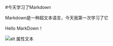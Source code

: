 #今天学习了Markdown  

Markdown是一种超文本语言，今天我第一次学习了它  

Hello MarkDown！

![alt 属性文本](https://qgt-style.oss-cn-hangzhou.aliyuncs.com/newcoursep4/g1/g1-2-2/tenor.gif)
